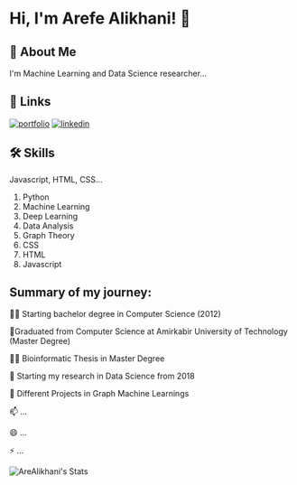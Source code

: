 
# 
# Hi, I'm Arefe Alikhani! 👋


## 🚀 About Me
I'm Machine Learning and Data Science researcher...


## 🔗 Links
[![portfolio](https://img.shields.io/badge/my_portfolio-000?style=for-the-badge&logo=ko-fi&logoColor=white)](https://katherineoelsner.com/)
[![linkedin](https://img.shields.io/badge/linkedin-0A66C2?style=for-the-badge&logo=linkedin&logoColor=white)](https://www.linkedin.com/in/arefe-alikhani-46139699/)



## 🛠 Skills
Javascript, HTML, CSS...

1. Python
2. Machine Learning
3. Deep Learning
4. Data Analysis
5. Graph Theory
6. CSS
7. HTML
8. Javascript



## Summary of my journey:
👩‍💻 Starting bachelor degree in Computer Science (2012)

🧠Graduated from Computer Science at Amirkabir University of Technology (Master Degree)

👯‍♀️ Bioinformatic Thesis in Master Degree

🤔 Starting my research in Data Science from 2018

💬 Different Projects in Graph Machine Learnings

📫 ...

😄 ...

⚡️ ...


![AreAlikhani's Stats](https://github-readme-stats.vercel.app/api?username=AreAlikhani&theme=vue-dark&show_icons=true&hide_border=true&count_private=true)

